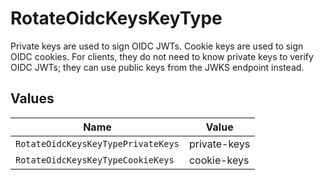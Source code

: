 # RotateOidcKeysKeyType

Private keys are used to sign OIDC JWTs. Cookie keys are used to sign OIDC cookies. For clients, they do not need to know private keys to verify OIDC JWTs; they can use public keys from the JWKS endpoint instead.


## Values

| Name                               | Value                              |
| ---------------------------------- | ---------------------------------- |
| `RotateOidcKeysKeyTypePrivateKeys` | private-keys                       |
| `RotateOidcKeysKeyTypeCookieKeys`  | cookie-keys                        |